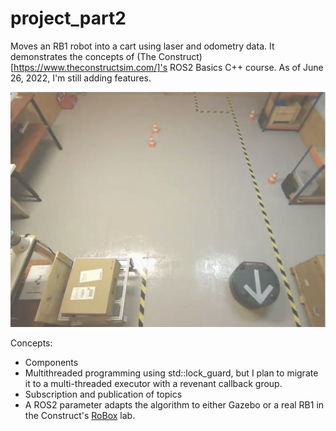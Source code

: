 # project_part2

Moves an RB1 robot into a cart using laser and odometry data. It demonstrates the concepts of
(The Construct)[https://www.theconstructsim.com/]'s ROS2 Basics C++ course. As of June 26, 2022, I'm still adding features.

![RB-1 Robot moving toward a cart](rb1_warehouse.png "RB-1 Robot moving toward a cart")

Concepts:
- Components
- Multithreaded programming using std::lock_guard, but I plan to migrate it to a multi-threaded executor with a revenant callback group.
- Subscription and publication of topics
- A ROS2 parameter adapts the algorithm to either Gazebo or a real RB1 in the Construct's [RoBox](https://www.theconstructsim.com/robox/) lab.
